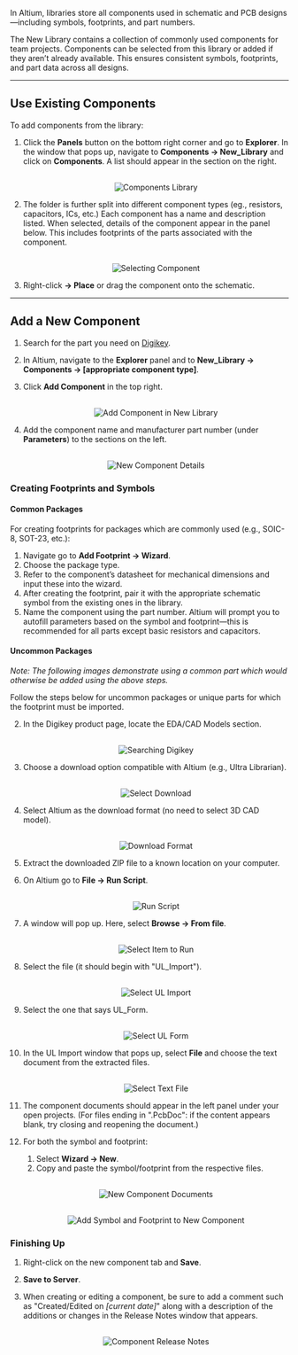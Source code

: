 In Altium, libraries store all components used in schematic and PCB designs—including symbols, footprints, and part numbers.

The New Library contains a collection of commonly used components for team projects. Components can be selected from this library or added if they aren’t already available. This ensures consistent symbols, footprints, and part data across all designs.

---

## Use Existing Components

To add components from the library:

1. Click the **Panels** button on the bottom right corner and go to **Explorer**. In the window that pops up, navigate to **Components → New_Library** and click on **Components**. A list should appear in the section on the right.

    <div style="text-align: center; margin-top: 30px;">
        <img src="/../../Hardware/Altium/Images/components-library.png" alt="Components Library"  style="max-width: 100%; height: auto;"/>
    </div>

2. The folder is further split into different component types (eg., resistors, capacitors, ICs, etc.) Each component has a name and description listed. When selected, details of the component appear in the panel below. This includes footprints of the parts associated with the component.

    <div style="text-align: center; margin-top: 30px;">
        <img src="/../../Hardware/Altium/Images/selecting-component.png" alt="Selecting Component"  style="max-width: 100%; height: auto;"/>
    </div>

3. Right-click **→ Place** or drag the component onto the schematic.

---

## Add a New Component

1. Search for the part you need on [Digikey](https://www.digikey.com/).
3. In Altium, navigate to the **Explorer** panel and to **New_Library → Components → [appropriate component type]**.
13. Click **Add Component** in the top right.

    <div style="text-align: center; margin-top: 30px;">
        <img src="/../../Hardware/Altium/Images/add-component-new-library.png" alt="Add Component in New Library"  style="max-width: 70%; height: auto;"/>
    </div>

4. Add the component name and manufacturer part number (under **Parameters**) to the sections on the left.

    <div style="text-align: center; margin-top: 30px;">
        <img src="/../../Hardware/Altium/Images/new-component-details.png" alt="New Component Details"  style="max-width: 70%; height: auto;"/>
    </div>

### Creating Footprints and Symbols

#### Common Packages

For creating footprints for packages which are commonly used (e.g., SOIC-8, SOT-23, etc.):

1. Navigate go to **Add Footprint → Wizard**.
2. Choose the package type.
3. Refer to the component’s datasheet for mechanical dimensions and input these into the wizard.
4. After creating the footprint, pair it with the appropriate schematic symbol from the existing ones in the library.
5. Name the component using the part number. Altium will prompt you to autofill parameters based on the symbol and footprint—this is recommended for all parts except basic resistors and capacitors.

#### Uncommon Packages

*Note: The following images demonstrate using a *common* part which would otherwise be added using the above steps.*

Follow the steps below for uncommon packages or unique parts for which the footprint must be imported.

2. In the Digikey product page, locate the EDA/CAD Models section.

    <div style="text-align: center; margin-top: 30px;">
      <img src="/../../Hardware/Altium/Images/digikey-search.png" alt="Searching Digikey"  style="max-width: 85%; height: auto;"/>
    </div>

1. Choose a download option compatible with Altium (e.g., Ultra Librarian).

    <div style="text-align: center; margin-top: 30px;">
        <img src="/../../Hardware/Altium/Images/select-download.png" alt="Select Download"  style="max-width: 85%; height: auto;"/>
    </div>

2. Select Altium as the download format (no need to select 3D CAD model).

    <div style="text-align: center; margin-top: 30px;">
        <img src="/../../Hardware/Altium/Images/download-format.png" alt="Download Format"  style="max-width: 50%; height: auto;"/>
    </div>

3. Extract the downloaded ZIP file to a known location on your computer.
4. On Altium go to **File → Run Script**.

    <div style="text-align: center; margin-top: 30px;">
        <img src="/../../Hardware/Altium/Images/run-script.png" alt="Run Script"  style="max-width: 25%; height: auto;"/>
    </div>

5. A window will pop up. Here, select **Browse → From file**.

    <div style="text-align: center; margin-top: 30px;">
        <img src="/../../Hardware/Altium/Images/select-item-to-run.png" alt="Select Item to Run"  style="max-width: 55%; height: auto;"/>
    </div>

6. Select the file (it should begin with "UL_Import").

    <div style="text-align: center; margin-top: 30px;">
        <img src="/../../Hardware/Altium/Images/select-ul-import.png" alt="Select UL Import"  style="max-width: 70%; height: auto;"/>
    </div>

7. Select the one that says UL_Form.

    <div style="text-align: center; margin-top: 30px;">
        <img src="/../../Hardware/Altium/Images/select-ul-form.png" alt="Select UL Form"  style="max-width: 50%; height: auto;"/>
    </div>

8. In the UL Import window that pops up, select **File** and choose the text document from the extracted files.

    <div style="text-align: center; margin-top: 30px;">
        <img src="/../../Hardware/Altium/Images/select-text-file.png" alt="Select Text File"  style="max-width: 70%; height: auto;"/>
    </div>

9. The component documents should appear in the left panel under your open projects. (For files ending in ".PcbDoc": if the content appears blank, try closing and reopening the document.)
10. For both the symbol and footprint:
    1. Select **Wizard → New**.
    2. Copy and paste the symbol/footprint from the respective files.

    <div style="text-align: center; margin-top: 30px;">
        <img src="/../../Hardware/Altium/Images/new-component-documents.png" alt="New Component Documents"  style="max-width: 70%; height: auto;"/>
    </div>

    <div style="text-align: center; margin-top: 30px;">
        <img src="/../../Hardware/Altium/Images/add-docs-to-new-component.png" alt="Add Symbol and Footprint to New Component"  style="max-width: 70%; height: auto;"/>
    </div>

### Finishing Up

1. Right-click on the new component tab and **Save**.
2. **Save to Server**.
3. When creating or editing a component, be sure to add a comment such as "Created/Edited on *[current date]*" along with a description of the additions or changes in the Release Notes window that appears.

    <div style="text-align: center; margin-top: 30px;">
        <img src="/../../Hardware/Altium/Images/component-release-notes.png" alt="Component Release Notes"  style="max-width: 60%; height: auto;"/>
    </div>